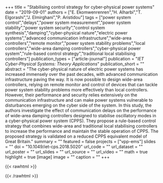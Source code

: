 +++
title = "Stabilising control strategy for cyber-physical power systems"
date = "2019-09-01"
authors = ["E. Ekomwenrenren","H. Alharbi","T. Elgorashi","J. Elmirghani","P. Aristidou"]
tags = ["power system control","delays","power system measurement","power system stability","power system security","control system synthesis","damping","cyber-physical nature","electric power systems","advanced communication infrastructure","wide-area controllers","remote monitor","power system stability problems","local controllers","wide-area damping controllers","cyber-physical power system","rule-based control strategy","traditional local stabilising controllers"]
publication_types = ["article-journal"]
publication = "_IET Cyber-Physical Systems: Theory Applications_"
publication_short = ""
abstract = "The cyber-physical nature of electric power systems has increased immensely over the past decades, with advanced communication infrastructure paving the way. It is now possible to design wide-area controllers, relying on remote monitor and control of devices that can tackle power system stability problems more effectively than local controllers. However, their performance and security relies extensively on the communication infrastructure and can make power systems vulnerable to disturbances emerging on the cyber side of the system. In this study, the authors investigate the effect of communication delays on the performance of wide-area damping controllers designed to stabilise oscillatory modes in a cyber-physical power system (CPPS). They propose a rule-based control strategy that combines wide-area and traditional local stabilising controllers to increase the performance and maintain the stable operation of CPPS. The proposed strategy is validated on a reduced CPPS equivalent model of Great Britain."
summary = ""
featured = false
projects = ["vpp-ems"]
slides = ""
doi = "10.1049/iet-cps.2018.5020"
url_code = ""
url_dataset = ""
url_poster = ""
url_slides = ""
url_source = ""
url_video = ""
math = true
highlight = true
[image]
image = ""
caption = ""
+++

{{< rawhtml >}}
<div data-badge-details="right" data-badge-type="medium-donut" data-doi="10.1049/iet-cps.2018.5020" data-hide-no-mentions="true" class="altmetric-embed"></div>
{{< /rawhtml >}}
